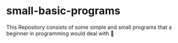 # small-basic-programs
This Repository consists of some simple and small programs that a beginner in programming would deal with 🎈
